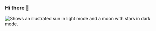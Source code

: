 ### Hi there 👋
<picture>
  <source media="(prefers-color-scheme: dark)" srcset="https://i.pinimg.com/originals/8a/39/03/8a390326148f845c0e26c23d56b7fde9.gif">
  <source media="https://i.pinimg.com/originals/8a/39/03/8a390326148f845c0e26c23d56b7fde9.gif">
  <img alt="Shows an illustrated sun in light mode and a moon with stars in dark mode." src="https://i.pinimg.com/originals/8a/39/03/8a390326148f845c0e26c23d56b7fde9.gif">
</picture>

<!--
**nndwn/nndwn** is a ✨ _special_ ✨ repository because its `README.md` (this file) appears on your GitHub profile.

Here are some ideas to get you started:

- 🔭 I’m currently working on ...
- 🌱 I’m currently learning ...
- 👯 I’m looking to collaborate on ...
- 🤔 I’m looking for help with ...
- 💬 Ask me about ...
- 📫 How to reach me: ...
- 😄 Pronouns: ...
- ⚡ Fun fact: ...
-->
